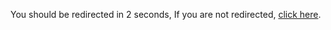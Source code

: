 <head> <meta http-equiv="refresh" content="2; URL=https://achnetwork-appeal.netlify.app/" /> </head> <body> <p>You should be redirected in 2 seconds, If you are not redirected, <a href="https://achnetwork-appeal.netlify.app/">click here</a>.</p> </body>
